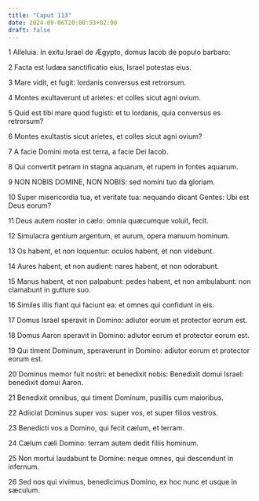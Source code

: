 ```yaml
---
title: "Caput 113"
date: 2024-09-06T20:00:53+02:00
draft: false
---
```



1 Alleluia. In exitu Israel de Ægypto, domus Iacob de populo barbaro:

2 Facta est Iudæa sanctificatio eius, Israel potestas eius.

3 Mare vidit, et fugit: Iordanis conversus est retrorsum.

4 Montes exultaverunt ut arietes: et colles sicut agni ovium.

5 Quid est tibi mare quod fugisti: et tu Iordanis, quia conversus es retrorsum?

6 Montes exultastis sicut arietes, et colles sicut agni ovium?

7 A facie Domini mota est terra, a facie Dei Iacob.

8 Qui convertit petram in stagna aquarum, et rupem in fontes aquarum.

9 NON NOBIS DOMINE, NON NOBIS: sed nomini tuo da gloriam.

10 Super misericordia tua, et veritate tua: nequando dicant Gentes: Ubi est Deus eorum?

11 Deus autem noster in cælo: omnia quæcumque voluit, fecit.

12 Simulacra gentium argentum, et aurum, opera manuum hominum.

13 Os habent, et non loquentur: oculos habent, et non videbunt.

14 Aures habent, et non audient: nares habent, et non odorabunt.

15 Manus habent, et non palpabunt: pedes habent, et non ambulabunt: non clamabunt in gutture suo.

16 Similes illis fiant qui faciunt ea: et omnes qui confidunt in eis.

17 Domus Israel speravit in Domino: adiutor eorum et protector eorum est.

18 Domus Aaron speravit in Domino: adiutor eorum et protector eorum est.

19 Qui timent Dominum, speraverunt in Domino: adiutor eorum et protector eorum est.

20 Dominus memor fuit nostri: et benedixit nobis: Benedixit domui Israel: benedixit domui Aaron.

21 Benedixit omnibus, qui timent Dominum, pusillis cum maioribus.

22 Adiiciat Dominus super vos: super vos, et super filios vestros.

23 Benedicti vos a Domino, qui fecit cælum, et terram.

24 Cælum cæli Domino: terram autem dedit filiis hominum.

25 Non mortui laudabunt te Domine: neque omnes, qui descendunt in infernum.

26 Sed nos qui vivimus, benedicimus Domino, ex hoc nunc et usque in sæculum.

